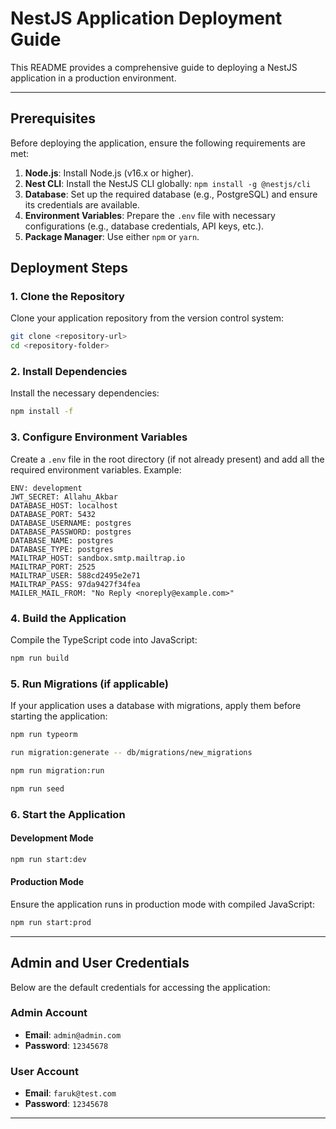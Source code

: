 # NestJS Application Deployment Guide

This README provides a comprehensive guide to deploying a NestJS application in a production environment.

---

## Prerequisites

Before deploying the application, ensure the following requirements are met:

1. **Node.js**: Install Node.js (v16.x or higher).
2. **Nest CLI**: Install the NestJS CLI globally: `npm install -g @nestjs/cli`
3. **Database**: Set up the required database (e.g., PostgreSQL) and ensure its credentials are available.
4. **Environment Variables**: Prepare the `.env` file with necessary configurations (e.g., database credentials, API keys, etc.).
5. **Package Manager**: Use either `npm` or `yarn`.


## Deployment Steps

### 1. Clone the Repository

Clone your application repository from the version control system:
```bash
git clone <repository-url>
cd <repository-folder>
```

### 2. Install Dependencies

Install the necessary dependencies:
```bash
npm install -f
```

### 3. Configure Environment Variables

Create a `.env` file in the root directory (if not already present) and add all the required environment variables. Example:
```env
ENV: development 
JWT_SECRET: Allahu_Akbar
DATABASE_HOST: localhost
DATABASE_PORT: 5432
DATABASE_USERNAME: postgres
DATABASE_PASSWORD: postgres
DATABASE_NAME: postgres
DATABASE_TYPE: postgres
MAILTRAP_HOST: sandbox.smtp.mailtrap.io
MAILTRAP_PORT: 2525
MAILTRAP_USER: 588cd2495e2e71
MAILTRAP_PASS: 97da9427f34fea
MAILER_MAIL_FROM: "No Reply <noreply@example.com>"
```

### 4. Build the Application

Compile the TypeScript code into JavaScript:
```bash
npm run build
```

### 5. Run Migrations (if applicable)

If your application uses a database with migrations, apply them before starting the application:
```bash
npm run typeorm

run migration:generate -- db/migrations/new_migrations

npm run migration:run

npm run seed
```

### 6. Start the Application

#### Development Mode
```bash
npm run start:dev
```

#### Production Mode
Ensure the application runs in production mode with compiled JavaScript:
```bash
npm run start:prod
```

---

## Admin and User Credentials

Below are the default credentials for accessing the application:

### Admin Account
- **Email**: `admin@admin.com`
- **Password**: `12345678`

### User Account
- **Email**: `faruk@test.com`
- **Password**: `12345678`


---


